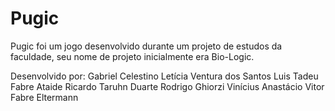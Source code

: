 # Pugic

Pugic foi um jogo desenvolvido durante um projeto de estudos da faculdade, seu nome de projeto inicialmente era Bio-Logic.

Desenvolvido por:
Gabriel Celestino
Letícia Ventura dos Santos
Luis Tadeu Fabre Ataide
Ricardo Taruhn Duarte
Rodrigo Ghiorzi
Vinícius Anastácio
Vitor Fabre Eltermann
